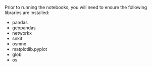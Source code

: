 Prior to running the notebooks, you will need to ensure the following libraries are installed:

- pandas
- geopandas
- networkx
- snkit
- osmnx
- matplotlib.pyplot
- glob
- os



